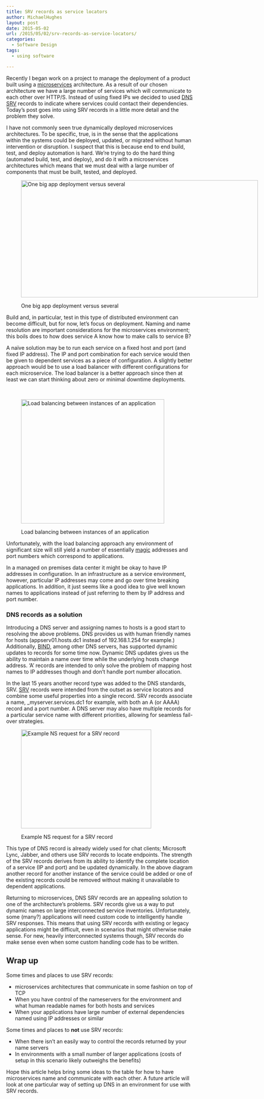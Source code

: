```yaml
---
title: SRV records as service locators
author: MichaelHughes
layout: post
date: 2015-05-02
url: /2015/05/02/srv-records-as-service-locators/
categories:
  - Software Design
tags:
  - using software

---
```

Recently I began work on a project to manage the deployment of a product built using a [microservices][1] architecture. As a result of our chosen architecture we have a large number of services which will communicate to each other over HTTP/S. Instead of using fixed IPs we decided to used [DNS SRV][2] records to indicate where services could contact their dependencies. Today&#8217;s post goes into using SRV records in a little more detail and the problem they solve.

<!--more-->

I have not commonly seen true dynamically deployed microservices architectures. To be specific, true, is in the sense that the applications within the systems could be deployed, updated, or migrated without human intervention or disruption. I suspect that this is because end to end build, test, and deploy automation is hard. We&#8217;re trying to do the hard thing (automated build, test, and deploy), and do it with a microservices architectures which means that we must deal with a large number of components that must be built, tested, and deployed.<figure id="attachment_369" style="width: 637px" class="wp-caption aligncenter">

[<img class="wp-image-369 size-full" src="https://codinginthetrenches.com/wp-content/uploads/2015/04/Microservice-vs-Regular.png" alt="One big app deployment versus several" width="637" height="315" srcset="https://codinginthetrenches.com/wp-content/uploads/2015/04/Microservice-vs-Regular-300x148.png 300w, https://codinginthetrenches.com/wp-content/uploads/2015/04/Microservice-vs-Regular.png 637w" sizes="(max-width: 637px) 100vw, 637px" />][3]<figcaption class="wp-caption-text">One big app deployment versus several</figcaption></figure> 

Build and, in particular, test in this type of distributed environment can become difficult, but for now, let’s focus on deployment. Naming and name resolution are important considerations for the microservices environment; this boils does to how does service A know how to make calls to service B?

A naïve solution may be to run each service on a fixed host and port (and fixed IP address). The IP and port combination for each service would then be given to dependent services as a piece of configuration. A slightly better approach would be to use a load balancer with different configurations for each microservice. The load balancer is a better approach since then at least we can start thinking about zero or minimal downtime deployments.

&nbsp;<figure id="attachment_371" style="width: 385px" class="wp-caption aligncenter">

[<img class="size-full wp-image-371" src="https://codinginthetrenches.com/wp-content/uploads/2015/04/Load-Balancer.png" alt="Load balancing between instances of an application" width="385" height="334" srcset="https://codinginthetrenches.com/wp-content/uploads/2015/04/Load-Balancer-300x260.png 300w, https://codinginthetrenches.com/wp-content/uploads/2015/04/Load-Balancer.png 385w" sizes="(max-width: 385px) 100vw, 385px" />][4]<figcaption class="wp-caption-text">Load balancing between instances of an application</figcaption></figure> 

Unfortunately, with the load balancing approach any environment of significant size will still yield a number of essentially [magic][5] addresses and port numbers which correspond to applications.

In a managed on premises data center it might be okay to have IP addresses in configuration. In an infrastructure as a service environment, however, particular IP addresses may come and go over time breaking applications. In addition, it just seems like a good idea to give well known names to applications instead of just referring to them by IP address and port number.

### DNS records as a solution

Introducing a DNS server and assigning names to hosts is a good start to resolving the above problems. DNS provides us with human friendly names for hosts (appserv01.hosts.dc1 instead of 192.168.1.254 for example.) Additionally, [BIND][6], among other DNS servers, has supported dynamic updates to records for some time now. Dynamic DNS updates gives us the ability to maintain a name over time while the underlying hosts change address. ‘A’ records are intended to only solve the problem of mapping host names to IP addresses though and don’t handle port number allocation.

In the last 15 years another record type was added to the DNS standards, SRV. [SRV][7] records were intended from the outset as service locators and combine some useful properties into a single record. SRV records associate a name, _myserver.services.dc1 for example, with both an A (or AAAA) record and a port number. A DNS server may also have multiple records for a particular service name with different priorities, allowing for seamless fail-over strategies.<figure id="attachment_376" style="width: 350px" class="wp-caption aligncenter">

[<img class="size-full wp-image-376" src="https://codinginthetrenches.com/wp-content/uploads/2015/05/SRV-Records.png" alt="Example NS request for a SRV record" width="350" height="266" srcset="https://codinginthetrenches.com/wp-content/uploads/2015/05/SRV-Records-300x228.png 300w, https://codinginthetrenches.com/wp-content/uploads/2015/05/SRV-Records.png 350w" sizes="(max-width: 350px) 100vw, 350px" />][8]<figcaption class="wp-caption-text">Example NS request for a SRV record</figcaption></figure> 

This type of DNS record is already widely used for chat clients; Microsoft Lync, Jabber, and others use SRV records to locate endpoints. The strength of the SRV records derives from its ability to identify the complete location of a service (IP and port) and be updated dynamically. In the above diagram another record for another instance of the service could be added or one of the existing records could be removed without making it unavailable to dependent applications.

Returning to microservices, DNS SRV records are an appealing solution to one of the architecture&#8217;s problems. SRV records give us a way to put dynamic names on large interconnected service inventories. Unfortunately, some (many?) applications will need custom code to intelligently handle SRV responses. This means that using SRV records with existing or legacy applications might be difficult, even in scenarios that might otherwise make sense. For new, heavily interconnected systems though, SRV records do make sense even when some custom handling code has to be written.

## Wrap up

Some times and places to use SRV records:

  * microservices architectures that communicate in some fashion on top of TCP
  * When you have control of the nameservers for the environment and what human readable names for both hosts and services
  * When your applications have large number of external dependencies named using IP addresses or similar

Some times and places to **not** use SRV records:

  * When there isn&#8217;t an easily way to control the records returned by your name servers
  * In environments with a small number of larger applications (costs of setup in this scenario likely outweighs the benefits)

Hope this article helps bring some ideas to the table for how to have microservices name and communicate with each other. A future article will look at one particular way of setting up DNS in an environment for use with SRV records.

 [1]: http://martinfowler.com/articles/microservices.html
 [2]: http://en.wikipedia.org/wiki/SRV_record
 [3]: https://codinginthetrenches.com/wp-content/uploads/2015/04/Microservice-vs-Regular.png
 [4]: https://codinginthetrenches.com/wp-content/uploads/2015/04/Load-Balancer.png
 [5]: http://en.wikipedia.org/wiki/Magic_number_%28programming%29#Unnamed_numerical_constants
 [6]: http://en.wikipedia.org/wiki/BIND
 [7]: http://tools.ietf.org/html/rfc2782
 [8]: https://codinginthetrenches.com/wp-content/uploads/2015/05/SRV-Records.png